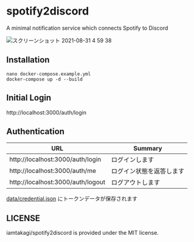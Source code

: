 # spotify2discord

A minimal notification service which connects Spotify to Discord

![スクリーンショット 2021-08-31 4 59 38](https://user-images.githubusercontent.com/46530214/131397917-d1d89bde-201c-479a-8ad6-8aa8a41098f1.png)

## Installation

```
nano docker-compose.example.yml
docker-compose up -d --build
```

## Initial Login

http://localhost:3000/auth/login

## Authentication

| URL                               | Summary                  |
| --------------------------------- | ------------------------ |
| http://localhost:3000/auth/login  | ログインします           |
| http://localhost:3000/auth/me     | ログイン状態を返答します |
| http://localhost:3000/auth/logout | ログアウトします         |

[data/credential.json](data/credential.json) にトークンデータが保存されます

## LICENSE

iamtakagi/spotify2discord is provided under the MIT license.

